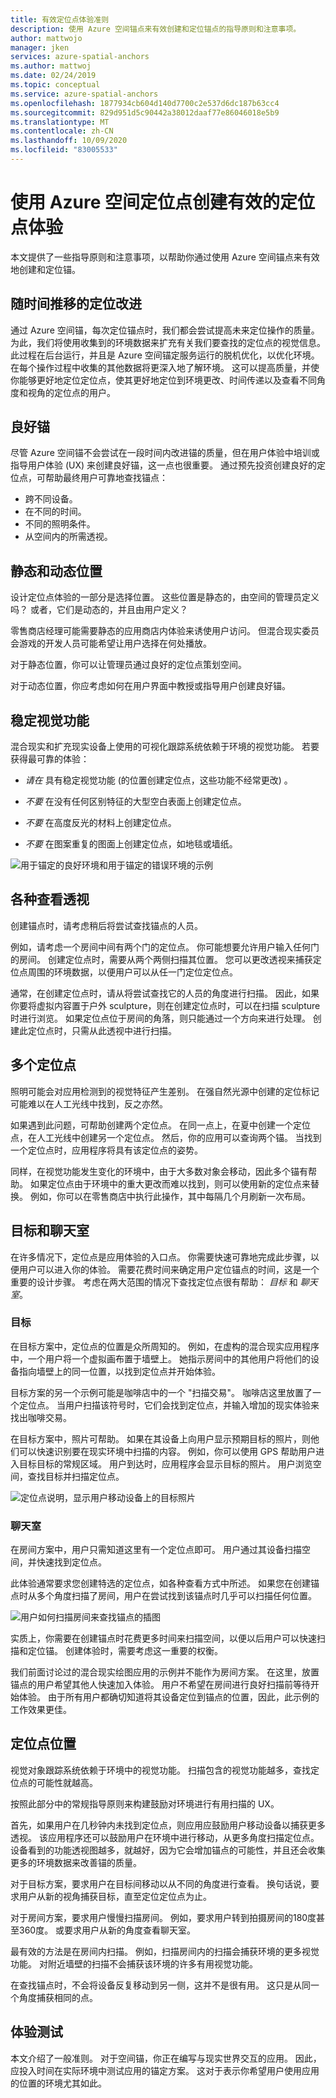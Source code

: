 ```yaml
---
title: 有效定位点体验准则
description: 使用 Azure 空间锚点来有效创建和定位锚点的指导原则和注意事项。
author: mattwojo
manager: jken
services: azure-spatial-anchors
ms.author: mattwoj
ms.date: 02/24/2019
ms.topic: conceptual
ms.service: azure-spatial-anchors
ms.openlocfilehash: 1877934cb604d140d7700c2e537d6dc187b63cc4
ms.sourcegitcommit: 829d951d5c90442a38012daaf77e86046018e5b9
ms.translationtype: MT
ms.contentlocale: zh-CN
ms.lasthandoff: 10/09/2020
ms.locfileid: "83005533"
---
```

# <a name="create-an-effective-anchor-experience-by-using-azure-spatial-anchors"></a>使用 Azure 空间定位点创建有效的定位点体验

本文提供了一些指导原则和注意事项，以帮助你通过使用 Azure 空间锚点来有效地创建和定位锚。

## <a name="anchor-improvement-over-time"></a>随时间推移的定位改进

通过 Azure 空间锚，每次定位锚点时，我们都会尝试提高未来定位操作的质量。 为此，我们将使用收集到的环境数据来扩充有关我们要查找的定位点的视觉信息。 此过程在后台运行，并且是 Azure 空间锚定服务运行的脱机优化，以优化环境。 在每个操作过程中收集的其他数据将更深入地了解环境。 这可以提高质量，并使你能够更好地定位定位点，使其更好地定位到环境更改、时间传递以及查看不同角度和视角的定位点的用户。

## <a name="good-anchors"></a>良好锚

尽管 Azure 空间锚不会尝试在一段时间内改进锚的质量，但在用户体验中培训或指导用户体验 (UX) 来创建良好锚，这一点也很重要。 通过预先投资创建良好的定位点，可帮助最终用户可靠地查找锚点：

- 跨不同设备。
- 在不同的时间。
- 不同的照明条件。
- 从空间内的所需透视。

## <a name="static-and-dynamic-locations"></a>静态和动态位置

设计定位点体验的一部分是选择位置。 这些位置是静态的，由空间的管理员定义吗？ 或者，它们是动态的，并且由用户定义？

零售商店经理可能需要静态的应用商店内体验来诱使用户访问。 但混合现实委员会游戏的开发人员可能希望让用户选择在何处播放。

对于静态位置，你可以让管理员通过良好的定位点策划空间。

对于动态位置，你应考虑如何在用户界面中教授或指导用户创建良好锚。

## <a name="stable-visual-features"></a>稳定视觉功能

混合现实和扩充现实设备上使用的可视化跟踪系统依赖于环境的视觉功能。 若要获得最可靠的体验：

- *请在* 具有稳定视觉功能 (的位置创建定位点，这些功能不经常更改) 。

- *不要* 在没有任何区别特征的大型空白表面上创建定位点。

- *不要* 在高度反光的材料上创建定位点。

- *不要* 在图案重复的图面上创建定位点，如地毯或墙纸。

![用于锚定的良好环境和用于锚定的错误环境的示例](./media/stable-visual.png)

## <a name="various-viewing-perspectives"></a>各种查看透视

创建锚点时，请考虑稍后将尝试查找锚点的人员。

例如，请考虑一个房间中间有两个门的定位点。 你可能想要允许用户输入任何门的房间。 创建定位点时，需要从两个两侧扫描其位置。 您可以更改透视来捕获定位点周围的环境数据，以便用户可以从任一门定位定位点。

通常，在创建定位点时，请从将尝试查找它的人员的角度进行扫描。 因此，如果你要将虚拟内容置于户外 sculpture，则在创建定位点时，可以在扫描 sculpture 时进行浏览。 如果定位点位于房间的角落，则只能通过一个方向来进行处理。 创建此定位点时，只需从此透视中进行扫描。

## <a name="multiple-anchors"></a>多个定位点

照明可能会对应用检测到的视觉特征产生差别。 在强自然光源中创建的定位标记可能难以在人工光线中找到，反之亦然。

如果遇到此问题，可帮助创建两个定位点。 在同一点上，在夏中创建一个定位点，在人工光线中创建另一个定位点。 然后，你的应用可以查询两个锚。 当找到一个定位点时，应用程序将具有该定位点的姿势。

同样，在视觉功能发生变化的环境中，由于大多数对象会移动，因此多个锚有帮助。 如果定位点由于环境中的重大更改而难以找到，则可以使用新的定位点来替换。 例如，你可以在零售商店中执行此操作，其中每隔几个月刷新一次布局。

## <a name="targets-and-rooms"></a>目标和聊天室

在许多情况下，定位点是应用体验的入口点。 你需要快速可靠地完成此步骤，以便用户可以进入你的体验。 需要花费时间来确定用户定位锚点的时间，这是一个重要的设计步骤。 考虑在两大范围的情况下查找定位点很有帮助： *目标* 和 *聊天室*。

### <a name="targets"></a>目标

在目标方案中，定位点的位置是众所周知的。 例如，在虚构的混合现实应用程序中，一个用户将一个虚拟画布置于墙壁上。 她指示房间中的其他用户将他们的设备指向墙壁上的同一位置，以找到定位点并开始体验。

目标方案的另一个示例可能是咖啡店中的一个 "扫描交易"。 咖啡店这里放置了一个定位点。 当用户扫描该符号时，它们会找到定位点，并输入增加的现实体验来找出咖啡交易。

在目标方案中，照片可帮助。 如果在其设备上向用户显示预期目标的照片，则他们可以快速识别要在现实环境中扫描的内容。 例如，你可以使用 GPS 帮助用户进入目标目标的常规区域。 用户到达时，应用程序会显示目标的照片。 用户浏览空间，查找目标并扫描定位点。

![定位点说明，显示用户移动设备上的目标照片](./media/start-here-edit.png)

### <a name="rooms"></a>聊天室

在房间方案中，用户只需知道这里有一个定位点即可。 用户通过其设备扫描空间，并快速找到定位点。

此体验通常要求您创建特选的定位点，如各种查看方式中所述。 如果您在创建锚点时从多个角度扫描了房间，用户在尝试找到该锚点时几乎可以扫描任何位置。

![用户如何扫描房间来查找锚点的插图](./media/scan-room.png)

实质上，你需要在创建锚点时花费更多时间来扫描空间，以便以后用户可以快速扫描和定位锚。 创建体验时，需要考虑这一重要的权衡。

我们前面讨论过的混合现实绘图应用的示例并不能作为房间方案。 在这里，放置锚点的用户希望其他人快速加入体验。 用户不希望在房间进行良好扫描前等待开始体验。 由于所有用户都确切知道将其设备定位到锚点的位置，因此，此示例的工作效果更佳。

## <a name="anchor-location"></a>定位点位置

视觉对象跟踪系统依赖于环境中的视觉功能。 扫描包含的视觉功能越多，查找定位点的可能性就越高。

按照此部分中的常规指导原则来构建鼓励对环境进行有用扫描的 UX。

首先，如果用户在几秒钟内未找到定位点，则应用应鼓励用户移动设备以捕获更多透视。 该应用程序还可以鼓励用户在环境中进行移动，从更多角度扫描定位点。 设备看到的功能透视图越多，就越好，因为它会增加锚点的可能性，并且还会收集更多的环境数据来改善锚的质量。

对于目标方案，要求用户在目标间移动以从不同的角度进行查看。 换句话说，要求用户从新的视角捕获目标，直至定位定位点为止。

对于房间方案，要求用户慢慢扫描房间。 例如，要求用户转到拍摄房间的180度甚至360度。 或要求用户从新的角度查看聊天室。

最有效的方法是在房间内扫描。 例如，扫描房间内的扫描会捕获环境的更多视觉功能。 对附近墙壁的扫描不会捕获该环境的许多有用视觉功能。

在查找锚点时，不会将设备反复移动到另一侧，这并不是很有用。 这只是从同一个角度捕获相同的点。

## <a name="experience-tests"></a>体验测试

本文介绍了一般准则。 对于空间锚，你正在编写与现实世界交互的应用。 因此，应投入时间在实际环境中测试应用的锚定方案。 这对于表示你希望用户使用应用的位置的环境尤其如此。
